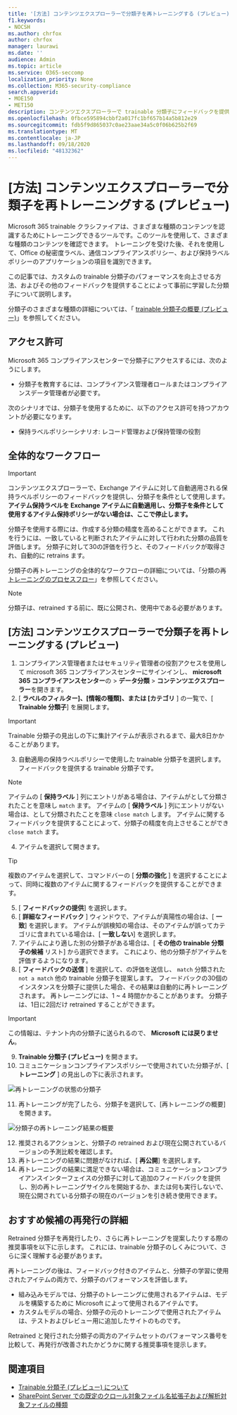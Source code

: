 ```yaml
---
title: '[方法] コンテンツエクスプローラーで分類子を再トレーニングする (プレビュー)'
f1.keywords:
- NOCSH
ms.author: chrfox
author: chrfox
manager: laurawi
ms.date: ''
audience: Admin
ms.topic: article
ms.service: O365-seccomp
localization_priority: None
ms.collection: M365-security-compliance
search.appverid:
- MOE150
- MET150
description: コンテンツエクスプローラーで trainable 分類子にフィードバックを提供する方法について説明します。
ms.openlocfilehash: 0fbce595894cbbf2a017fc1bf657b14a5b812e29
ms.sourcegitcommit: fdb5f9d865037c0ae23aae34a5c0f06b625b2f69
ms.translationtype: MT
ms.contentlocale: ja-JP
ms.lasthandoff: 09/18/2020
ms.locfileid: "48132362"
---
```

# <a name="how-to-retrain-a-classifier-in-content-explorer-preview"></a>[方法] コンテンツエクスプローラーで分類子を再トレーニングする (プレビュー)

Microsoft 365 trainable クラシファイアは、さまざまな種類のコンテンツを認識するためにトレーニングできるツールです。このツールを使用して、さまざまな種類のコンテンツを確認できます。 トレーニングを受けた後、それを使用して、Office の秘密度ラベル、通信コンプライアンスポリシー、および保持ラベルポリシーのアプリケーションの項目を識別できます。

この記事では、カスタムの trainable 分類子のパフォーマンスを向上させる方法、およびその他のフィードバックを提供することによって事前に学習した分類子について説明します。

分類子のさまざまな種類の詳細については、「 [trainable 分類子の概要 (プレビュー)](classifier-learn-about.md)」を参照してください。

## <a name="permissions"></a>アクセス許可

Microsoft 365 コンプライアンスセンターで分類子にアクセスするには、次のようにします。

- 分類子を教育するには、コンプライアンス管理者ロールまたはコンプライアンスデータ管理者が必要です。

次のシナリオでは、分類子を使用するために、以下のアクセス許可を持つアカウントが必要になります。

- 保持ラベルポリシーシナリオ: レコード管理および保持管理の役割 

## <a name="overall-workflow"></a>全体的なワークフロー

> [!IMPORTANT]
> コンテンツエクスプローラーで、Exchange アイテムに対して自動適用される保持ラベルポリシーのフィードバックを提供し、分類子を条件として使用します。 **アイテム保持ラベルを Exchange アイテムに自動適用し、分類子を条件として使用するアイテム保持ポリシーがない場合は、ここで停止します。**

分類子を使用する際には、作成する分類の精度を高めることができます。 これを行うには、一致していると判断されたアイテムに対して行われた分類の品質を評価します。 分類子に対して30の評価を行うと、そのフィードバックが取得され、自動的に retrains ます。

分類子の再トレーニングの全体的なワークフローの詳細については、「分類の再 [トレーニングのプロセスフロー](classifier-learn-about.md#retraining-classifiers)」を参照してください。

> [!NOTE]
> 分類子は、retrained する前に、既に公開され、使用中である必要があります。

## <a name="how-to-retrain-a-classifier-in-content-explorer-preview"></a>[方法] コンテンツエクスプローラーで分類子を再トレーニングする (プレビュー)

1. コンプライアンス管理者またはセキュリティ管理者の役割アクセスを使用して microsoft 365 コンプライアンスセンターにサインインし、 **microsoft 365 コンプライアンスセンター**の  >  **データ分類**  >  **コンテンツエクスプローラー**を開きます。 
2. [ **ラベルのフィルター]、[情報の種類]、または [カテゴリ** ] の一覧で、[ **Trainable 分類子**] を展開します。

> [!IMPORTANT]
> Trainable 分類子の見出しの下に集計アイテムが表示されるまで、最大8日かかることがあります。

3. 自動適用の保持ラベルポリシーで使用した trainable 分類子を選択します。 フィードバックを提供する trainable 分類子です。

> [!NOTE]
> アイテムの [ **保持ラベル** ] 列にエントリがある場合は、アイテムがとして分類されたことを意味し `match` ます。  アイテムの [ **保持ラベル** ] 列にエントリがない場合は、として分類されたことを意味 `close match` します。 アイテムに関するフィードバックを提供することによって、分類子の精度を向上させることができ `close match` ます。 

4. アイテムを選択して開きます。
 
 > [!TIP]
> 複数のアイテムを選択して、コマンドバーの [ **分類の強化** ] を選択することによって、同時に複数のアイテムに関するフィードバックを提供することができます。

5. [ **フィードバックの提供**] を選択します。
6. [ **詳細なフィードバック** ] ウィンドウで、アイテムが真陽性の場合は、[ **一致**] を選択します。  アイテムが誤検知の場合は、そのアイテムが誤ってカテゴリに含まれている場合は、[ **一致しない**] を選択します。
7. アイテムにより適した別の分類子がある場合は、[ **その他の trainable 分類子の候補** リスト] から選択できます。 これにより、他の分類子がアイテムを評価するようになります。
8. [ **フィードバックの送信** ] を選択して、の評価を送信し、 `match` 分類された `not a match` 他の trainable 分類子を提案します。 フィードバックの30個のインスタンスを分類子に提供した場合、その結果は自動的に再トレーニングされます。 再トレーニングには、1 ~ 4 時間かかることがあります。 分類子は、1日に2回だけ retrained することができます。

> [!IMPORTANT]
> この情報は、テナント内の分類子に送られるので、 **Microsoft には戻りません**。

9. **Trainable 分類子 (プレビュー)** を開きます。
10. コミュニケーションコンプライアンスポリシーで使用されていた分類子が、[ **トレーニング** ] の見出しの下に表示されます。

![再トレーニングの状態の分類子](../media/classifier-retraining.png)

11. 再トレーニングが完了したら、分類子を選択して、[再トレーニングの概要] を開きます。

![分類子の再トレーニング結果の概要](../media/classifier-retraining-overview.png)

12. 推奨されるアクションと、分類子の retrained および現在公開されているバージョンの予測比較を確認します。
13. 再トレーニングの結果に問題がなければ、[ **再公開**] を選択します。
14. 再トレーニングの結果に満足できない場合は、コミュニケーションコンプライアンスインターフェイスの分類子に対して追加のフィードバックを提供し、別の再トレーニングサイクルを開始するか、または何も実行しないで、現在公開されている分類子の現在のバージョンを引き続き使用できます。 

## <a name="details-on-republishing-recommendations"></a>おすすめ候補の再発行の詳細

Retrained 分類子を再発行したり、さらに再トレーニングを提案したりする際の推奨事項を以下に示します。 これには、trainable 分類子のしくみについて、さらに深く理解する必要があります。

再トレーニングの後は、フィードバック付きのアイテムと、分類子の学習に使用されたアイテムの両方で、分類子のパフォーマンスを評価します。 

- 組み込みモデルでは、分類子のトレーニングに使用されるアイテムは、モデルを構築するために Microsoft によって使用されるアイテムです。
- カスタムモデルの場合、分類子の元のトレーニングで使用されたアイテムは、テストおよびレビュー用に追加したサイトのものです。

Retrained と発行された分類子の両方のアイテムセットのパフォーマンス番号を比較して、再発行が改善されたかどうかに関する推奨事項を提示します。 

## <a name="see-also"></a>関連項目

- [Trainable 分類子 (プレビュー) について](classifier-learn-about.md)
- [SharePoint Server での既定のクロール対象ファイル名拡張子および解析対象ファイルの種類](https://docs.microsoft.com/sharepoint/technical-reference/default-crawled-file-name-extensions-and-parsed-file-types)
